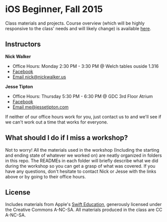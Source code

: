 # iOS Beginner, Fall 2015
Class materials and projects. Course overview (which will be highly responsive to the class' needs and will likely change) is available [here](https://docs.google.com/document/d/1Rhag5U3ojIyiubxnb8T6mIxjxCFUWx-8iT2HKg2Vj28/edit?usp=sharing).

## Instructors

**Nick Walker**
* Office Hours: Monday 2:30 PM - 3:30 PM @ Welch tables ouside 1.316
* [Facebook](https://facebook.com/nick.walker)
* [Email nick@nickwalker.us](mailto:nick@nickwalker.us)

**Jesse Tipton**
* Office Hours: Thursday 5:30 PM - 6:30 PM @ GDC 3rd Floor Atrium
* [Facebook](https://facebook.com/jessehtipton)
* [Email me@jessetipton.com](mailto:me@jessetipton.com)

If neither of our office hours work for you, just contact us to and we'll see if we can't work out a time that works for everyone.

## What should I do if I miss a workshop?

Not to worry! All the materials used in the workshop (Including the starting and ending state of whatever we worked on) are neatly organized in folders in this repo. The READMEs in each folder will briefly describe what we did during the workshop so you can get a grasp of what was covered. If you have any questions, don't hesitate to contact Nick or Jesse with the links above or by going to their office hours.

## License

Includes materials from Apple's [Swift Education](https://swifteducation.github.io), generously licensed under the Creative Commons A-NC-SA. All materials produced in the class are CC A-NC-SA.
